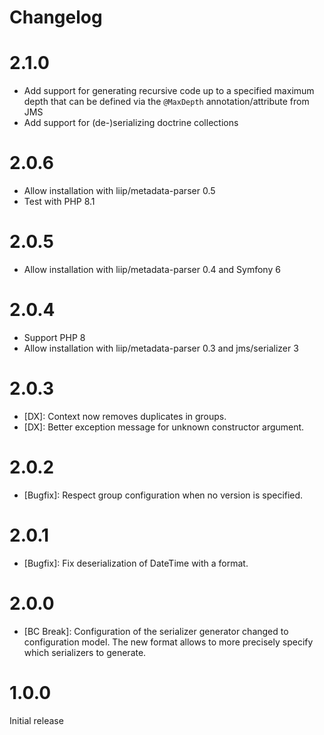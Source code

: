 # Changelog

# 2.1.0

* Add support for generating recursive code up to a specified maximum depth
  that can be defined via the `@MaxDepth` annotation/attribute from JMS
* Add support for (de-)serializing doctrine collections

# 2.0.6

* Allow installation with liip/metadata-parser 0.5
* Test with PHP 8.1

# 2.0.5

* Allow installation with liip/metadata-parser 0.4 and Symfony 6

# 2.0.4

* Support PHP 8
* Allow installation with liip/metadata-parser 0.3 and jms/serializer 3

# 2.0.3

* [DX]: Context now removes duplicates in groups.
* [DX]: Better exception message for unknown constructor argument.

# 2.0.2

* [Bugfix]: Respect group configuration when no version is specified.

# 2.0.1

* [Bugfix]: Fix deserialization of DateTime with a format.

# 2.0.0

* [BC Break]: Configuration of the serializer generator changed to configuration model.
  The new format allows to more precisely specify which serializers to generate.

# 1.0.0

Initial release
